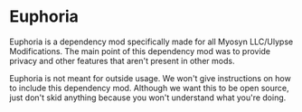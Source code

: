 # Euphoria
Euphoria is a dependency mod specifically made for all Myosyn LLC/Ulypse Modifications. The main point of this dependency mod was to provide privacy and other features 
that aren't present in other mods. 

Euphoria is not meant for outside usage. We won't give instructions on how to include this dependency mod. Although we want this to be open source, just don't skid anything because you won't understand what you're doing. 
